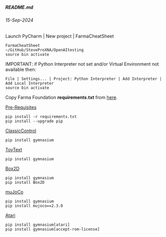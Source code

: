 ##### README.md
###### 15-Sep-2024

Launch PyCharm | New project | FarmaCheatSheet
```
FarmaCheatSheet
~/GitHub/SteveProXNA/OpenAItesting
source bin activate
```
IMPORTANT: if Python Interpreter not set and/or Virtual Environment not available then:
```
File | Settings... | Project: Python Interpreter | Add Interpreter | Add Local Interpreter
source bin activate
```

Copy Farma Foundation __requirements.txt__ from [here](https://github.com/Farama-Foundation/Gymnasium/blob/main/docs/requirements.txt).

[Pre-Requisites](https://gymnasium.farama.org)
```
pip install -r requirements.txt
pip install --upgrade pip
```

[ClassicControl](https://gymnasium.farama.org/environments/classic_control)
```
pip install gymnasium
```

[ToyText](https://gymnasium.farama.org/environments/toy_text)
```
pip install gymnasium
```

[Box2D](https://gymnasium.farama.org/environments/box2d)
```
pip install gymnasium
pip install Box2D
```

[muJoCo](https://gymnasium.farama.org/environments/mujoco)
```
pip install gymnasium
pip install mujoco==2.3.0
```

[Atari](https://gymnasium.farama.org/environments/atari)
```
pip install gymnasium[atari]
pip install gymnasium[accept-rom-license]
```
